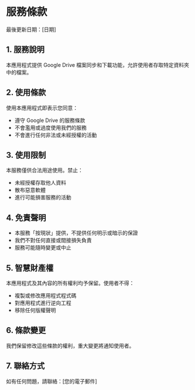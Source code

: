 # 服務條款

最後更新日期：[日期]

## 1. 服務說明

本應用程式提供 Google Drive 檔案同步和下載功能，允許使用者存取特定資料夾中的檔案。

## 2. 使用條款

使用本應用程式即表示您同意：
- 遵守 Google Drive 的服務條款
- 不會濫用或過度使用我們的服務
- 不會進行任何非法或未經授權的活動

## 3. 使用限制

本服務僅供合法用途使用。禁止：
- 未經授權存取他人資料
- 散布惡意軟體
- 進行可能損害服務的活動

## 4. 免責聲明

- 本服務「按現狀」提供，不提供任何明示或暗示的保證
- 我們不對任何直接或間接損失負責
- 服務可能隨時變更或中止

## 5. 智慧財產權

本應用程式及其內容的所有權利均予保留。使用者不得：
- 複製或修改應用程式程式碼
- 對應用程式進行逆向工程
- 移除任何版權聲明

## 6. 條款變更

我們保留修改這些條款的權利，重大變更將通知使用者。

## 7. 聯絡方式

如有任何問題，請聯絡：[您的電子郵件]
